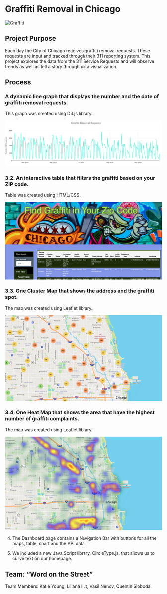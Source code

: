 # Graffiti Removal in Chicago

![Graffiti](https://media.giphy.com/media/3o6fITIGbYys34HW6s/giphy.gif)

## Project Purpose  

Each day the City of Chicago receives graffiti removal requests.  These requests are input and tracked through their 311 reporting system.  This project explores the data from the 311 Service Requests and will observe trends as well as tell a story through data visualization.

  

## Process 

###  A dynamic line graph that displays the number and the date of graffiti removal requests. 

This graph was created using D3.js library. 

![LinePLot](docs/static/img/line_plot.png) 

  

### 3.2. An interactive table that filters the graffiti based on your ZIP code.  

Table was created using HTML/CSS. 

![Table](static/img/table.png) 

  

### 3.3. One Cluster Map that shows the address and the graffiti spot. 

The map was created using Leaflet library. 

![ClusterMap](static/img/cluster_map.png) 

  

### 3.4. One Heat Map that shows the area that have the highest number of graffiti complaints.  

The map was created using Leaflet library. 

![HeatMap](static/img/heat_map.png) 

         

4. The Dashboard page contains a Navigation Bar with buttons for all the maps, table, chart and the API data. 

5. We included a new Java Script library, CircleType.js, that allows us to curve text on our homepage. 


## Team: “Word on the Street”
Team Members: 
    Katie Young,
    Liliana Ilut,
    Vasil Nenov,
    Quentin Sloboda.
